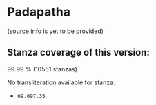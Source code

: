 # Padapatha

(source info is yet to be provided)


## Stanza coverage of this version:
99.99 % (10551 stanzas)

No transliteration available for stanza:
 - `09.097.35`
